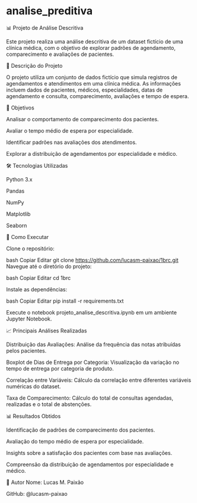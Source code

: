 # analise_preditiva
📊 Projeto de Análise Descritiva

Este projeto realiza uma análise descritiva de um dataset fictício de uma clínica médica, com o objetivo de explorar padrões de agendamento, comparecimento e avaliações de pacientes.

📌 Descrição do Projeto

O projeto utiliza um conjunto de dados fictício que simula registros de agendamentos e atendimentos em uma clínica médica. As informações incluem dados de pacientes, médicos, especialidades, datas de agendamento e consulta, comparecimento, avaliações e tempo de espera.

🎯 Objetivos

Analisar o comportamento de comparecimento dos pacientes.

Avaliar o tempo médio de espera por especialidade.

Identificar padrões nas avaliações dos atendimentos.

Explorar a distribuição de agendamentos por especialidade e médico.


🛠️ Tecnologias Utilizadas

Python 3.x

Pandas

NumPy

Matplotlib

Seaborn


🚀 Como Executar

Clone o repositório:

bash
Copiar
Editar
git clone https://github.com/lucasm-paixao/1brc.git
Navegue até o diretório do projeto:

bash
Copiar
Editar
cd 1brc

Instale as dependências:

bash
Copiar
Editar
pip install -r requirements.txt

Execute o notebook projeto_analise_descritiva.ipynb em um ambiente Jupyter Notebook.

📈 Principais Análises Realizadas

Distribuição das Avaliações: Análise da frequência das notas atribuídas pelos pacientes.

Boxplot de Dias de Entrega por Categoria: Visualização da variação no tempo de entrega por categoria de produto.

Correlação entre Variáveis: Cálculo da correlação entre diferentes variáveis numéricas do dataset.

Taxa de Comparecimento: Cálculo do total de consultas agendadas, realizadas e o total de abstenções.

📊 Resultados Obtidos

Identificação de padrões de comparecimento dos pacientes.

Avaliação do tempo médio de espera por especialidade.

Insights sobre a satisfação dos pacientes com base nas avaliações.

Compreensão da distribuição de agendamentos por especialidade e médico.

👤 Autor
Nome: Lucas M. Paixão

GitHub: @lucasm-paixao
